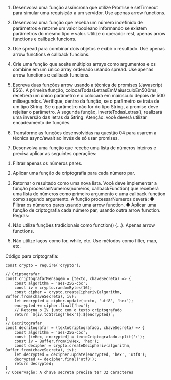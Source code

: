 01) Desenvolva uma função assíncrona que utilize Promise e setTimeout para simular uma
requisição a um servidor. Use apenas arrow functions.

02) Desenvolva uma função que receba um número indefinido de parâmetros e retorne um valor
booleano informando se existem parâmetros do mesmo tipo e valor. Utilize o operador rest, apenas
arrow functions e callback funcions.

03) Use spread para combinar dois objetos e exibir o resultado. Use apenas arrow functions e
callback funcions.

04) Crie uma função que aceite múltiplos arrays como argumentos e os combine em um único array
ordenado usando spread. Use apenas arrow functions e callback funcions.

05) Escreva duas funções arrow usando a técnica de promises (Javascript ES6). A primeira função,
colocarTodasLetrasEmMaiusculoEm500ms, receberá um único parâmetro e o colocará em
maiúsculo depois de 500 milisegundos. Verifique, dentro da função, se o parâmetro se trata de um
tipo String. Se o parâmetro não for do tipo String, a promise deve rejeitar o parâmetro. A segunda
função, inverteTodasLetras(), realizará uma inversão das letras da String. Atenção: você deverá
utilizar encadeamento de funções.

06) Transforme as funções desenvolvidas na questão 04 para usarem a técnica async/await ao
invés de só usar promises.

07) Desenvolva uma função que recebe uma lista de números inteiros e precisa aplicar as
seguintes operações:
1. Filtrar apenas os números pares.
2. Aplicar uma função de criptografia para cada número par.
3. Retornar o resultado como uma nova lista.
Você deve implementar a função processarNumeros(numeros, callbackFunction) que receberá uma
lista de números como primeiro argumento e uma callback function como segundo argumento.
A função processarNumeros deverá:
● Filtrar os números pares usando uma arrow function.
● Aplicar uma função de criptografia cada número par, usando outra arrow function.
Regras:

1. Não utilize funções tradicionais como function() {...}. Apenas arrow functions.
2. Não utilize laços como for, while, etc. Use métodos como filter, map, etc.

Código para criptografia:

    const crypto = require('crypto');

    // Criptografar
    const criptografarMensagem = (texto, chaveSecreta) => {
        const algorithm = 'aes-256-cbc';
        const iv = crypto.randomBytes(16);
        const cipher = crypto.createCipheriv(algorithm, Buffer.from(chaveSecreta), iv);
        let encrypted = cipher.update(texto, 'utf8', 'hex');
        encrypted += cipher.final('hex');
        // Retorna o IV junto com o texto criptografado
        return `${iv.toString('hex')}:${encrypted}`;
    }
    // Decritografar
    const decritografar = (textoCriptografado, chaveSecreta) => {
        const algorithm = 'aes-256-cbc';
        const [ivHex, encrypted] = textoCriptografado.split(':');
        const iv = Buffer.from(ivHex, 'hex');
        const decipher = crypto.createDecipheriv(algorithm, Buffer.from(chaveSecreta), iv);
        let decrypted = decipher.update(encrypted, 'hex', 'utf8');
        decrypted += decipher.final('utf8');
        return decrypted;
    }
    // Observação: A chave secreta precisa ter 32 caracteres